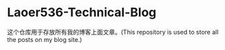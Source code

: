 # Laoer536-Technical-Blog
这个仓库用于存放所有我的博客上面文章。(This repository is used to store all the posts on my blog site.)
